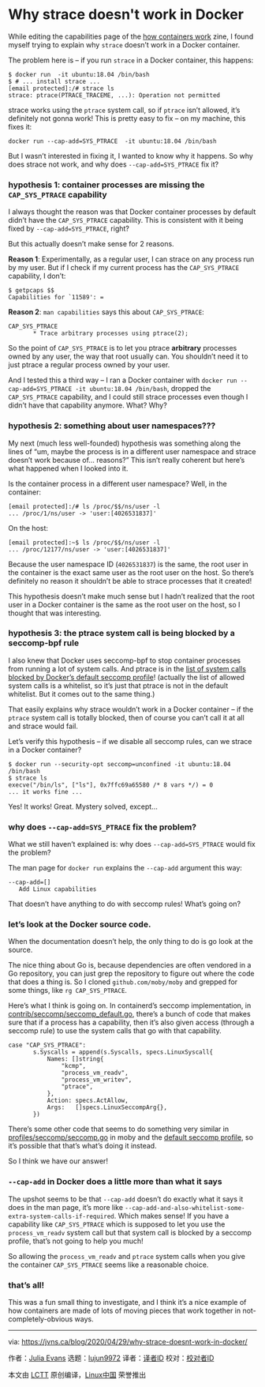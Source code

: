 [#]: collector: (lujun9972)
[#]: translator: ( )
[#]: reviewer: ( )
[#]: publisher: ( )
[#]: url: ( )
[#]: subject: (Why strace doesn't work in Docker)
[#]: via: (https://jvns.ca/blog/2020/04/29/why-strace-doesnt-work-in-docker/)
[#]: author: (Julia Evans https://jvns.ca/)

Why strace doesn't work in Docker
======

While editing the capabilities page of the [how containers work][1] zine, I found myself trying to explain why `strace` doesn’t work in a Docker container.

The problem here is – if you run `strace` in a Docker container, this happens:

```
$ docker run  -it ubuntu:18.04 /bin/bash
$ # ... install strace ...
[email protected]:/# strace ls
strace: ptrace(PTRACE_TRACEME, ...): Operation not permitted
```

strace works using the `ptrace` system call, so if `ptrace` isn’t allowed, it’s definitely not gonna work! This is pretty easy to fix – on my machine, this fixes it:

```
docker run --cap-add=SYS_PTRACE  -it ubuntu:18.04 /bin/bash
```

But I wasn’t interested in fixing it, I wanted to know why it happens. So why does strace not work, and why does `--cap-add=SYS_PTRACE` fix it?

### hypothesis 1: container processes are missing the `CAP_SYS_PTRACE` capability

I always thought the reason was that Docker container processes by default didn’t have the `CAP_SYS_PTRACE` capability. This is consistent with it being fixed by `--cap-add=SYS_PTRACE`, right?

But this actually doesn’t make sense for 2 reasons.

**Reason 1**: Experimentally, as a regular user, I can strace on any process run by my user. But if I check if my current process has the `CAP_SYS_PTRACE` capability, I don’t:

```
$ getpcaps $$
Capabilities for `11589': =
```

**Reason 2**: `man capabilities` says this about `CAP_SYS_PTRACE`:

```
CAP_SYS_PTRACE
       * Trace arbitrary processes using ptrace(2);
```

So the point of `CAP_SYS_PTRACE` is to let you ptrace **arbitrary** processes owned by any user, the way that root usually can. You shouldn’t need it to just ptrace a regular process owned by your user.

And I tested this a third way – I ran a Docker container with `docker run --cap-add=SYS_PTRACE -it ubuntu:18.04 /bin/bash`, dropped the `CAP_SYS_PTRACE` capability, and I could still strace processes even though I didn’t have that capability anymore. What? Why?

### hypothesis 2: something about user namespaces???

My next (much less well-founded) hypothesis was something along the lines of “um, maybe the process is in a different user namespace and strace doesn’t work because of… reasons?” This isn’t really coherent but here’s what happened when I looked into it.

Is the container process in a different user namespace? Well, in the container:

```
[email protected]:/# ls /proc/$$/ns/user -l
... /proc/1/ns/user -> 'user:[4026531837]'
```

On the host:

```
[email protected]:~$ ls /proc/$$/ns/user -l
... /proc/12177/ns/user -> 'user:[4026531837]'
```

Because the user namespace ID (`4026531837`) is the same, the root user in the container is the exact same user as the root user on the host. So there’s definitely no reason it shouldn’t be able to strace processes that it created!

This hypothesis doesn’t make much sense but I hadn’t realized that the root user in a Docker container is the same as the root user on the host, so I thought that was interesting.

### hypothesis 3: the ptrace system call is being blocked by a seccomp-bpf rule

I also knew that Docker uses seccomp-bpf to stop container processes from running a lot of system calls. And ptrace is in the [list of system calls blocked by Docker’s default seccomp profile][2]! (actually the list of allowed system calls is a whitelist, so it’s just that ptrace is not in the default whitelist. But it comes out to the same thing.)

That easily explains why strace wouldn’t work in a Docker container – if the `ptrace` system call is totally blocked, then of course you can’t call it at all and strace would fail.

Let’s verify this hypothesis – if we disable all seccomp rules, can we strace in a Docker container?

```
$ docker run --security-opt seccomp=unconfined -it ubuntu:18.04  /bin/bash
$ strace ls
execve("/bin/ls", ["ls"], 0x7ffc69a65580 /* 8 vars */) = 0
... it works fine ...
```

Yes! It works! Great. Mystery solved, except…

### why does `--cap-add=SYS_PTRACE` fix the problem?

What we still haven’t explained is: why does `--cap-add=SYS_PTRACE` would fix the problem?

The man page for `docker run` explains the `--cap-add` argument this way:

```
--cap-add=[]
   Add Linux capabilities
```

That doesn’t have anything to do with seccomp rules! What’s going on?

### let’s look at the Docker source code.

When the documentation doesn’t help, the only thing to do is go look at the source.

The nice thing about Go is, because dependencies are often vendored in a Go repository, you can just grep the repository to figure out where the code that does a thing is. So I cloned `github.com/moby/moby` and grepped for some things, like `rg CAP_SYS_PTRACE`.

Here’s what I think is going on. In containerd’s seccomp implementation, in [contrib/seccomp/seccomp_default.go][3], there’s a bunch of code that makes sure that if a process has a capability, then it’s also given access (through a seccomp rule) to use the system calls that go with that capability.

```
case "CAP_SYS_PTRACE":
       s.Syscalls = append(s.Syscalls, specs.LinuxSyscall{
           Names: []string{
               "kcmp",
               "process_vm_readv",
               "process_vm_writev",
               "ptrace",
           },
           Action: specs.ActAllow,
           Args:   []specs.LinuxSeccompArg{},
       })
```

There’s some other code that seems to do something very similar in [profiles/seccomp/seccomp.go][4] in moby and the [default seccomp profile][5], so it’s possible that that’s what’s doing it instead.

So I think we have our answer!

### `--cap-add` in Docker does a little more than what it says

The upshot seems to be that `--cap-add` doesn’t do exactly what it says it does in the man page, it’s more like `--cap-add-and-also-whitelist-some-extra-system-calls-if-required`. Which makes sense! If you have a capability like `CAP_SYS_PTRACE` which is supposed to let you use the `process_vm_readv` system call but that system call is blocked by a seccomp profile, that’s not going to help you much!

So allowing the `process_vm_readv` and `ptrace` system calls when you give the container `CAP_SYS_PTRACE` seems like a reasonable choice.

### that’s all!

This was a fun small thing to investigate, and I think it’s a nice example of how containers are made of lots of moving pieces that work together in not-completely-obvious ways.

--------------------------------------------------------------------------------

via: https://jvns.ca/blog/2020/04/29/why-strace-doesnt-work-in-docker/

作者：[Julia Evans][a]
选题：[lujun9972][b]
译者：[译者ID](https://github.com/译者ID)
校对：[校对者ID](https://github.com/校对者ID)

本文由 [LCTT](https://github.com/LCTT/TranslateProject) 原创编译，[Linux中国](https://linux.cn/) 荣誉推出

[a]: https://jvns.ca/
[b]: https://github.com/lujun9972
[1]: https://wizardzines.com/zines/containers
[2]: https://docs.docker.com/engine/security/seccomp/
[3]: https://github.com/containerd/containerd/blob/4be98fa28b62e8a012491d655a4d6818ef87b080/contrib/seccomp/seccomp_default.go#L527-L537
[4]: https://github.com/moby/moby/blob/cc0dfb6e7b22ad120c60a9ce770ea15415767cf9/profiles/seccomp/seccomp.go#L126-L132
[5]: https://github.com/moby/moby/blob/master/profiles/seccomp/default.json#L723-L739
